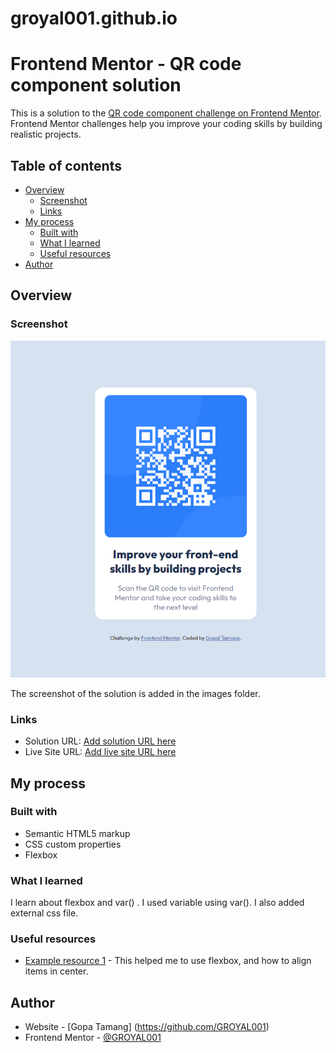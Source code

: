 # groyal001.github.io

# Frontend Mentor - QR code component solution

This is a solution to the [QR code component challenge on Frontend Mentor](https://www.frontendmentor.io/challenges/qr-code-component-iux_sIO_H). Frontend Mentor challenges help you improve your coding skills by building realistic projects.

## Table of contents

- [Overview](#overview)
  - [Screenshot](#screenshot)
  - [Links](#links)
- [My process](#my-process)
  - [Built with](#built-with)
  - [What I learned](#what-i-learned)
  - [Useful resources](#useful-resources)
- [Author](#author)

## Overview

### Screenshot

![](images/screenshot.png)

The screenshot of the solution is added in the images folder.

### Links

- Solution URL: [Add solution URL here](https://your-solution-url.com)
- Live Site URL: [Add live site URL here](https://your-live-site-url.com)

## My process

### Built with

- Semantic HTML5 markup
- CSS custom properties
- Flexbox

### What I learned

I learn about flexbox and var() . I used variable using var(). I also added external css file.

### Useful resources

- [Example resource 1](https://www.w3schools.com/css/css3_flexbox_container.asp) - This helped me to use flexbox, and how to align items in center.

## Author

- Website - [Gopa Tamang] (https://github.com/GROYAL001)
- Frontend Mentor - [@GROYAL001](https://www.frontendmentor.io/profile/GROYAL001)
